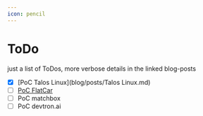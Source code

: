 ```yaml
---
icon: pencil
---
```


# ToDo

just a list of ToDos, more verbose details in the linked blog-posts

- [x] [PoC Talos Linux](blog/posts/Talos Linux.md)
- [ ] [PoC FlatCar](blog/posts/flatcar.md)
- [ ] PoC matchbox
- [ ] PoC devtron.ai
